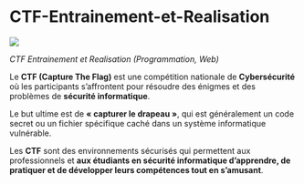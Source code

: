 # CTF-Entrainement-et-Realisation


![](https://www.google.com/url?sa=i&url=https://pierreloizeau.com/actualite-cybersecurite/capture-the-flag-ctf-5-meilleurs-sites/&psig=AOvVaw0jOk8LCacRYgL5WHWji_jz&ust=1732819653842000&source=images&cd=vfe&opi=89978449&ved=0CBQQjRxqFwoTCKjwtLOW_YkDFQAAAAAdAAAAABAE)


*CTF Entrainement et Realisation (Programmation, Web)*

Le **CTF (Capture The Flag)** est une compétition nationale de **Cybersécurité** où les participants s’affrontent pour résoudre des énigmes et des problèmes de **sécurité informatique**.

Le but ultime est de **« capturer le drapeau »**, qui est généralement un code secret ou un fichier spécifique caché dans un système informatique vulnérable.

Les **CTF** sont des environnements sécurisés qui permettent aux professionnels et **aux étudiants en sécurité informatique d’apprendre, de pratiquer et de développer leurs compétences tout en s’amusant**.
